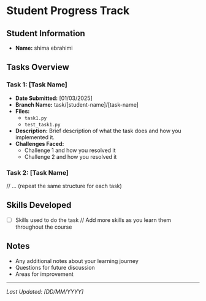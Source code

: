 # Student Progress Track

## Student Information
- **Name:** shima ebrahimi

## Tasks Overview

### Task 1: [Task Name]
- **Date Submitted:** [01/03/2025]
- **Branch Name:** task/[student-name]/[task-name]
- **Files:**
  - `task1.py`
  - `test_task1.py`
- **Description:**
  Brief description of what the task does and how you implemented it.
- **Challenges Faced:**
  - Challenge 1 and how you resolved it
  - Challenge 2 and how you resolved it

### Task 2: [Task Name]
// ... (repeat the same structure for each task)

## Skills Developed
- [ ] Skills used to do the task
// Add more skills as you learn them throughout the course

## Notes
- Any additional notes about your learning journey
- Questions for future discussion
- Areas for improvement

---
*Last Updated: [DD/MM/YYYY]*